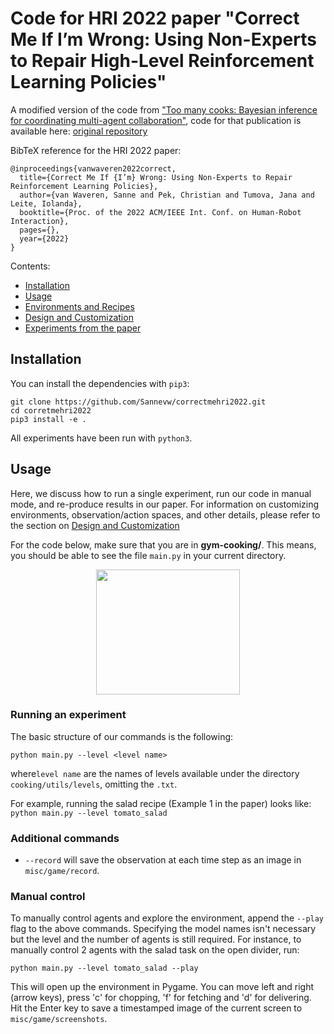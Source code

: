 # Code for HRI 2022 paper "Correct Me If I’m Wrong: Using Non-Experts to Repair High-Level Reinforcement Learning Policies"

A modified version of the code from ["Too many cooks: Bayesian inference for coordinating multi-agent collaboration"](https://arxiv.org/pdf/2003.11778.pdf), code for that publication is available here: [original repository](https://github.com/rosewang2008/gym-cooking)

BibTeX reference for the HRI 2022 paper:
```
@inproceedings{vanwaveren2022correct,
  title={Correct Me If {I’m} Wrong: Using Non-Experts to Repair Reinforcement Learning Policies},
  author={van Waveren, Sanne and Pek, Christian and Tumova, Jana and Leite, Iolanda},
  booktitle={Proc. of the 2022 ACM/IEEE Int. Conf. on Human-Robot Interaction},
  pages={},
  year={2022}
}
```

Contents:
- [Installation](#installation)
- [Usage](#usage)
- [Environments and Recipes](docs/environments.md)
- [Design and Customization](docs/design.md)
- [Experiments from the paper](docs/replicate.md)

## Installation

You can install the dependencies with `pip3`:
```
git clone https://github.com/Sannevw/correctmehri2022.git
cd corretmehri2022
pip3 install -e .
```

All experiments have been run with `python3`.

## Usage 

Here, we discuss how to run a single experiment, run our code in manual mode, and re-produce results in our paper. For information on customizing environments, observation/action spaces, and other details, please refer to the section on [Design and Customization](docs/design.md)

For the code below, make sure that you are in **gym-cooking/**. This means, you should be able to see the file `main.py` in your current directory.

<p align="center">
    <img src="images/5ijehz.gif" height=200 width=230></img>
</p>

### Running an experiment 

The basic structure of our commands is the following:

`python main.py --level <level name>`

where`level name` are the names of levels available under the directory `cooking/utils/levels`, omitting the `.txt`.

For example, running the salad recipe (Example 1 in the paper) looks like:
`python main.py --level tomato_salad`


### Additional commands

* `--record` will save the observation at each time step as an image in `misc/game/record`.

### Manual control

To manually control agents and explore the environment, append the `--play` flag to the above commands. Specifying the model names isn't necessary but the level and the number of agents is still required. For instance, to manually control 2 agents with the salad task on the open divider, run:

`python main.py --level tomato_salad --play`

This will open up the environment in Pygame. You can move left and right (arrow keys), press 'c' for chopping, 'f' for fetching and 'd' for delivering. Hit the Enter key to save a timestamped image of the current screen to `misc/game/screenshots`.


